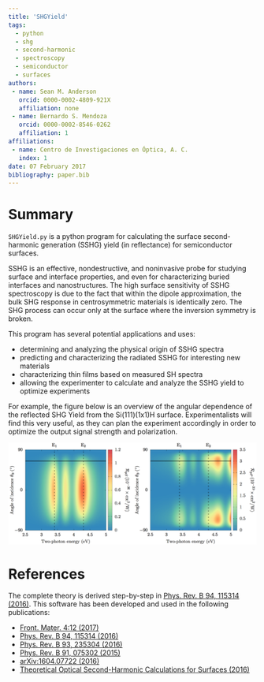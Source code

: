 ```yaml
---
title: 'SHGYield'
tags:
  - python
  - shg
  - second-harmonic
  - spectroscopy
  - semiconductor
  - surfaces
authors:
 - name: Sean M. Anderson
   orcid: 0000-0002-4809-921X
   affiliation: none
 - name: Bernardo S. Mendoza
   orcid: 0000-0002-8546-0262
   affiliation: 1
affiliations:
 - name: Centro de Investigaciones en Óptica, A. C.
   index: 1
date: 07 February 2017
bibliography: paper.bib
---
```


# Summary

`SHGYield.py` is a python program for calculating the surface second-harmonic generation (SSHG) yield (in reflectance) for semiconductor surfaces. 

SSHG is an effective, nondestructive, and noninvasive probe for studying surface and interface properties, and even for characterizing buried interfaces and nanostructures. The high surface sensitivity of SSHG spectroscopy is due to the fact that within the dipole approximation, the bulk SHG response in centrosymmetric materials is identically zero. The SHG process can occur only at the surface where the inversion symmetry is broken. 

This program has several potential applications and uses:
* determining and analyzing the physical origin of SSHG spectra
* predicting and characterizing the radiated SSHG for interesting new materials
* characterizing thin films based on measured SH spectra
* allowing the experimenter to calculate and analyze the SSHG yield to optimize experiments

For example, the figure below is an overview of the angular dependence of the reflected SHG Yield from the Si(111)(1x1)H surface. Experimentalists will find this very useful, as they can plan the experiment accordingly in order to optimize the output signal strength and polarization.

![An overview of the angular dependence of the SHG Yield for the Si(111)(1x1)H surface](../example/figures/3D-Si1x1.png)


# References

The complete theory is derived step-by-step in [Phys. Rev. B 94, 115314 (2016)](https://doi.org/10.1103/PhysRevB.94.115314). This software has been developed and used in the following publications:

* [Front. Mater. 4:12 (2017)](https://doi.org/10.3389/fmats.2017.00012)
* [Phys. Rev. B 94, 115314 (2016)](https://doi.org/10.1103/PhysRevB.94.115314)
* [Phys. Rev. B 93, 235304 (2016)](https://doi.org/10.1103/PhysRevB.93.235304)
* [Phys. Rev. B 91, 075302 (2015)](https://doi.org/10.1103/PhysRevB.91.075302)
* [arXiv:1604.07722 (2016)](https://arxiv.org/abs/1604.07722)
* [Theoretical Optical Second-Harmonic Calculations for Surfaces (2016)](https://doi.org/10.13140/RG.2.2.35619.66082)
